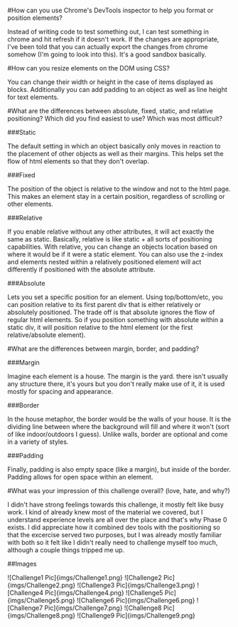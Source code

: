 #How can you use Chrome's DevTools inspector to help you format or position elements?

Instead of writing code to test something out, I can test something in chrome and
hit refresh if it doesn't work. If the changes are appropriate, I've been told
that you can actually export the changes from chrome somehow (I'm going to look 
into this). It's a good sandbox basically.

#How can you resize elements on the DOM using CSS?

You can change their width or height in the case of items displayed as blocks.
Additionally you can add padding to an object as well as line height for text 
elements.

#What are the differences between absolute, fixed, static, and relative
positioning? Which did you find easiest to use? Which was most difficult?

###Static

The default setting in which an object basically only moves in reaction to the
placement of other objects as well as their margins. This helps set the flow
of html elements so that they don't overlap.

###Fixed

The position of the object is relative to the window and not to the html page.
This makes an element stay in a certain position, regardless of scrolling or 
other elements.

###Relative

If you enable relative without any other attributes, it will act exactly the same
as static. Basically, relative is like static + all sorts of positioning 
capabilities. With relative, you can change an objects location based on where it
would be if it were a static element. You can also use the z-index and elements
nested within a relatively positioned element will act differently if positioned 
with the absolute attribute.

###Absolute

Lets you set a specific position for an element. Using top/bottom/etc, you can
position relative to its first parent div that is either relatively or absolutely
positioned. The trade off is that absolute ignores the flow of regular html 
elements. So if you position something with absolute within a static div, it will
position relative to the html element (or the first relative/absolute element).

#What are the differences between margin, border, and padding?

###Margin

Imagine each element is a house. The margin is the yard. there isn't usually any
structure there, it's yours but you don't really make use of it, it is used mostly
for spacing and appearance.

###Border

In the house metaphor, the border would be the walls of your house. It is the
dividing line between where the background will fill and where it won't (sort of 
like indoor/outdoors I guess). Unlike walls, border are optional and come in a 
variety of styles.

###Padding

Finally, padding is also empty space (like a margin), but inside of the border. 
Padding allows for open space within an element.


#What was your impression of this challenge overall? (love, hate, and why?)

I didn't have strong feelings towards this challenge, it mostly felt like busy
work. I kind of already knew most of the material we covered, but I understand
experience levels are all over the place and that's why Phase 0 exists. I did 
appreciate how it combined dev tools with the positioning so that the excercise
served two purposes, but I was already mostly familiar with both so it felt
like I didn't really need to challenge myself too much, although a couple things
tripped me up.

##Images

![Challenge1 Pic]{imgs/Challenge1.png}
![Challenge2 Pic]{imgs/Challenge2.png}
![Challenge3 Pic]{imgs/Challenge3.png}
![Challenge4 Pic]{imgs/Challenge4.png}
![Challenge5 Pic]{imgs/Challenge5.png}
![Challenge6 Pic]{imgs/Challenge6.png}
![Challenge7 Pic]{imgs/Challenge7.png}
![Challenge8 Pic]{imgs/Challenge8.png}
![Challenge9 Pic]{imgs/Challenge9.png}